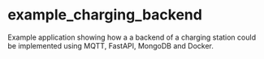 # example_charging_backend
Example application showing how a a backend of a charging station could be implemented using MQTT, FastAPI, MongoDB and Docker.
